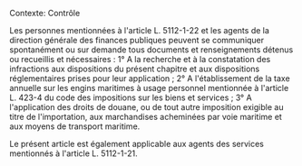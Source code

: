 Contexte: Contrôle

Les personnes mentionnées à l'article L. 5112-1-22 et les agents de la direction générale des finances publiques peuvent se communiquer spontanément ou sur demande tous documents et renseignements détenus ou recueillis et nécessaires : 1° A la recherche et à la constatation des infractions aux dispositions du présent chapitre et aux dispositions réglementaires prises pour leur application ; 2° A l'établissement de la taxe annuelle sur les engins maritimes à usage personnel mentionnée à l'article L. 423-4 du code des impositions sur les biens et services ; 3° A l'application des droits de douane, ou de tout autre imposition exigible au titre de l'importation, aux marchandises acheminées par voie maritime et aux moyens de transport maritime.

Le présent article est également applicable aux agents des services mentionnés à l'article L. 5112-1-21.